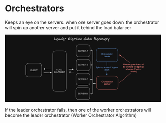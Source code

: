 # Orchestrators

Keeps an eye on the servers. when one server goes down, the orchestrator will spin up another server and put it behind the load balancer

![Leader Election Demonstration](../Images/Orchestrators/leader-election.png)

If the leader orchestrator fails, then one of the worker orchestrators will become the leader orchestrator (Worker Orchestrator Algorithm)
